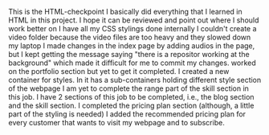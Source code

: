 This is the HTML-checkpoint
I basically did everything that I learned in HTML in this project.
I hope it can be reviewed and point out where I should work better on
I have all my CSS stylings done internally
I couldn't create a video folder because the video files are too heavy and they slowed down my laptop
I made changes in the index page by adding audios in the page, but I kept getting the message saying "there is a repositor working at the background" which made it difficult for me to commit my changes.
worked on the portfolio section but yet to get it completed.
I created a new container for styles. In it has a sub-containers holding different style section of the webpage
I am yet to complete the range part of the skill section in this job.
I have 2 sections of this job to be completed, i.e., the blog section and the skill section. 
I completed the pricing plan section (although, a little part of the styling is needed)
I added the recommended pricing plan for every customer that wants to visit my webpage and to subscribe. 